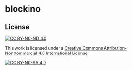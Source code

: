 # blockino

## License
[![CC BY-NC-ND 4.0][cc-by-nc-nd-shield]][cc-by-nc-nd]

This work is licensed under a [Creative Commons Attribution-NonCommercial 4.0
International License][cc-by-nc-nd].

[![CC BY-NC-SA 4.0][cc-by-nc-nd-image]][cc-by-nc-nd]

[cc-by-nc-nd]: http://creativecommons.org/licenses/by-nc-nd/4.0/
[cc-by-nc-nd-image]: https://licensebuttons.net/l/by-nc-nd/4.0/88x31.png
[cc-by-nc-nd-shield]: https://img.shields.io/badge/License-CC%20BY--NC--SA%204.0-lightgrey.svg
